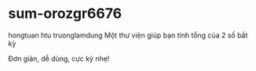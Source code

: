 # sum-orozgr6676
hongtuan
htu
truonglamdung
Một thư viện giúp bạn tính tổng của 2 số bất kỳ

Đơn giản, dễ dùng, cực kỳ nhẹ!
